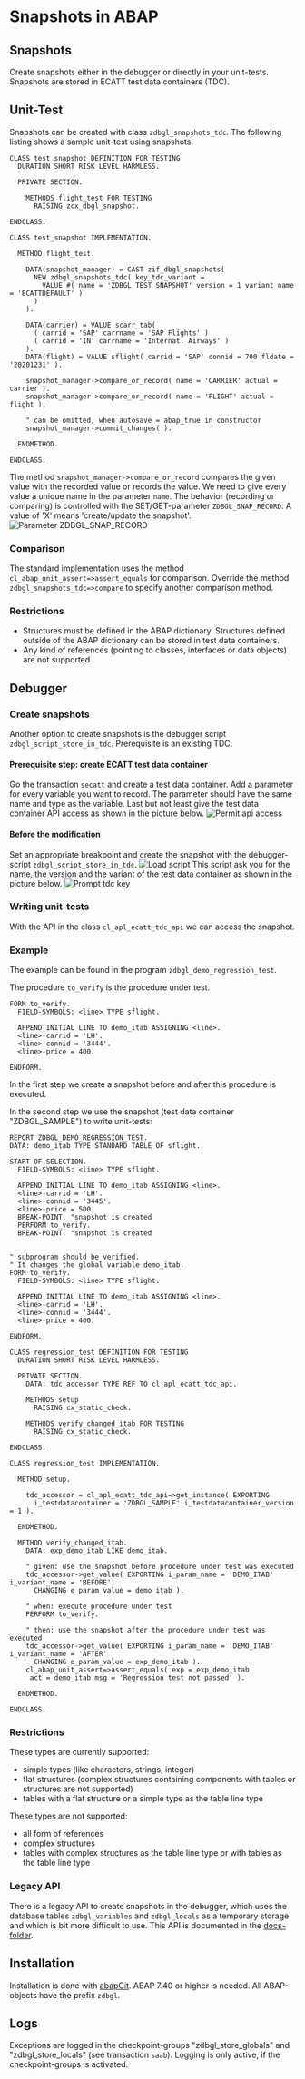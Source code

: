 # Snapshots in ABAP #

## Snapshots ##
Create snapshots either in the debugger or directly in your unit-tests.
Snapshots are stored in ECATT test data containers (TDC).

## Unit-Test ##
Snapshots can be created with class ```zdbgl_snapshots_tdc```.
The following listing shows a sample unit-test using snapshots.
```
CLASS test_snapshot DEFINITION FOR TESTING
  DURATION SHORT RISK LEVEL HARMLESS.

  PRIVATE SECTION.

    METHODS flight_test FOR TESTING
      RAISING zcx_dbgl_snapshot.

ENDCLASS.

CLASS test_snapshot IMPLEMENTATION.

  METHOD flight_test.

    DATA(snapshot_manager) = CAST zif_dbgl_snapshots(
      NEW zdbgl_snapshots_tdc( key_tdc_variant =
        VALUE #( name = 'ZDBGL_TEST_SNAPSHOT' version = 1 variant_name = 'ECATTDEFAULT' )
      )
    ).

    DATA(carrier) = VALUE scarr_tab(
      ( carrid = 'SAP' carrname = 'SAP Flights' )
      ( carrid = 'IN' carrname = 'Internat. Airways' )
    ).
    DATA(flight) = VALUE sflight( carrid = 'SAP' connid = 700 fldate = '20201231' ).

    snapshot_manager->compare_or_record( name = 'CARRIER' actual = carrier ).
    snapshot_manager->compare_or_record( name = 'FLIGHT' actual = flight ).

    " can be omitted, when autosave = abap_true in constructor
    snapshot_manager->commit_changes( ).

  ENDMETHOD.

ENDCLASS.
```
The method ```snapshot_manager->compare_or_record``` compares the given value with the recorded value or records the value. We need to give every value a unique name in the parameter ```name```.
The behavior (recording or comparing) is controlled with the SET/GET-parameter ```ZDBGL_SNAP_RECORD```.
A value of 'X' means 'create/update the snapshot'.
![Parameter ZDBGL_SNAP_RECORD](img/update_snap.png)

### Comparison ###
The standard implementation uses the method ```cl_abap_unit_assert=>assert_equals``` for comparison.
Override the method ```zdbgl_snapshots_tdc=>compare``` to specify another comparison method.

### Restrictions ###
* Structures must be defined in the ABAP dictionary. Structures defined outside of the ABAP dictionary can be stored in test data containers.
* Any kind of references (pointing to classes, interfaces or data objects) are not supported

## Debugger ##
### Create snapshots ###
Another option to create snapshots is the debugger script ```zdbgl_script_store_in_tdc```.
Prerequisite is an existing TDC.

#### Prerequisite step: create ECATT test data container ####
Go the transaction ```secatt``` and create a test data container. Add a parameter for every variable you want to record. The parameter should have the same name and type as the variable.
Last but not least give the test data container API access as shown in the picture below.
![Permit api access](img/tdc_permit_api_access.png)

#### Before the modification ####
Set an appropriate breakpoint and create the snapshot with the debugger-script ```zdbgl_script_store_in_tdc```.
![Load script](img/load_script.png)
This script ask you for the name, the version and the variant of the test data container as shown in the picture below.
![Prompt tdc key](img/script_prompt_tdc.png)

### Writing unit-tests ###
With the API in the class ```cl_apl_ecatt_tdc_api``` we can access the snapshot.

### Example ###
The example can be found in the program ```zdbgl_demo_regression_test```.

The procedure ```to_verify``` is the procedure under test.
```ABAP
FORM to_verify.
  FIELD-SYMBOLS: <line> TYPE sflight.

  APPEND INITIAL LINE TO demo_itab ASSIGNING <line>.
  <line>-carrid = 'LH'.
  <line>-connid = '3444'.
  <line>-price = 400.

ENDFORM.
```

In the first step we create a snapshot before and after this procedure is executed.

In the second step we use the snapshot (test data container "ZDBGL_SAMPLE") to write unit-tests:
```ABAP
REPORT ZDBGL_DEMO_REGRESSION_TEST.
DATA: demo_itab TYPE STANDARD TABLE OF sflight.

START-OF-SELECTION.
  FIELD-SYMBOLS: <line> TYPE sflight.

  APPEND INITIAL LINE TO demo_itab ASSIGNING <line>.
  <line>-carrid = 'LH'.
  <line>-connid = '3445'.
  <line>-price = 500.
  BREAK-POINT. "snapshot is created
  PERFORM to_verify.
  BREAK-POINT. "snapshot is created


" subprogram should be verified.
" It changes the global variable demo_itab.
FORM to_verify.
  FIELD-SYMBOLS: <line> TYPE sflight.

  APPEND INITIAL LINE TO demo_itab ASSIGNING <line>.
  <line>-carrid = 'LH'.
  <line>-connid = '3444'.
  <line>-price = 400.

ENDFORM.

CLASS regression_test DEFINITION FOR TESTING
  DURATION SHORT RISK LEVEL HARMLESS.

  PRIVATE SECTION.
    DATA: tdc_accessor TYPE REF TO cl_apl_ecatt_tdc_api.

    METHODS setup
      RAISING cx_static_check.

    METHODS verify_changed_itab FOR TESTING
      RAISING cx_static_check.

ENDCLASS.

CLASS regression_test IMPLEMENTATION.

  METHOD setup.

    tdc_accessor = cl_apl_ecatt_tdc_api=>get_instance( EXPORTING
      i_testdatacontainer = 'ZDBGL_SAMPLE' i_testdatacontainer_version = 1 ).

  ENDMETHOD.

  METHOD verify_changed_itab.
    DATA: exp_demo_itab LIKE demo_itab.

    " given: use the snapshot before procedure under test was executed
    tdc_accessor->get_value( EXPORTING i_param_name = 'DEMO_ITAB' i_variant_name = 'BEFORE'
      CHANGING e_param_value = demo_itab ).

    " when: execute procedure under test
    PERFORM to_verify.

    " then: use the snapshot after the procedure under test was executed
    tdc_accessor->get_value( EXPORTING i_param_name = 'DEMO_ITAB' i_variant_name = 'AFTER'
      CHANGING e_param_value = exp_demo_itab ).
    cl_abap_unit_assert=>assert_equals( exp = exp_demo_itab
     act = demo_itab msg = 'Regression test not passed' ).

  ENDMETHOD.

ENDCLASS.
``` 

### Restrictions ###
These types are currently supported:
* simple types (like characters, strings, integer)
* flat structures (complex structures containing components with tables or structures are not supported)
* tables with a flat structure or a simple type as the table line type

These types are not supported:
* all form of references
* complex structures
* tables with complex structures as the table line type or with tables as the table line type

### Legacy API ###
There is a legacy API to create snapshots in the debugger, which uses the database tables ```zdbgl_variables``` and ```zdbgl_locals``` as a temporary storage and which is bit more difficult to use. This API is documented in the [docs-folder](docs/README_legacy_v0.md).

## Installation ##
Installation is done with [abapGit](https://github.com/larshp/abapgit). ABAP 7.40 or higher is needed.
All ABAP-objects have the prefix ```zdbgl```.

## Logs ##
Exceptions are logged in the checkpoint-groups "zdbgl_store_globals" and "zdbgl_store_locals" (see transaction ```saab```).
Logging is only active, if the checkpoint-groups is activated.
